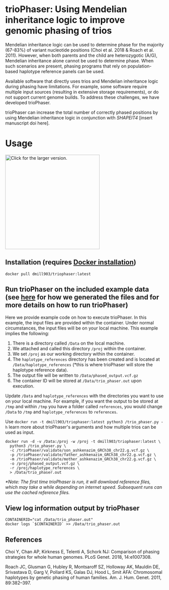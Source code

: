 # trioPhaser: Using Mendelian inheritance logic to improve genomic phasing of trios
Mendelian inheritance logic can be used to determine phase for the majority 
(67-83%) of variant nucleotide positions (Choi et al. 2018 & Roach et al. 2011). 
However, when both parents and the  child are heterozygotic (A/G), Mendelian 
inheritance alone cannot be used to determine phase. When such scenarios are 
present, phasing programs that rely on population-based haplotype reference 
panels can be used.

Available software that directly uses trios and Mendelian inheritance logic 
during phasing have limitations. For example, some software require multiple 
input sources (resulting in extensive storage requirements), or do not support 
current genome builds. To address these challenges, we have developed 
trioPhaser. 

trioPhaser can increase the total number of correctly phased positions by using
Mendelian inheritance logic in conjunction with *SHAPEIT4* [insert manuscript doi here].

# Usage
<a href="https://drive.google.com/uc?export=view&id=1LXPqaC5SG05zVG8R_sCyaieGJIHeAWAC">
    <img src="https://drive.google.com/uc?export=view&id=1LXPqaC5SG05zVG8R_sCyaieGJIHeAWAC"
    style="width: 300px; max-width: 100%; height: auto"
    title="Click for the larger version." />
</a>

## Installation (requires [Docker installation](https://docs.docker.com/desktop/))
```
docker pull dmill903/triophaser:latest
```
## Run trioPhaser on the included example data (see [here](https://github.com/dmiller903/trioPhaser/blob/main/validate/validate.pdf) for how we generated the files and for more details on how to run trioPhaser)
Here we provide example code on how to execute trioPhaser. In this example, 
the input files are provided within the container. Under normal circumstances, 
the input files will be on your local machine. This example implies the following:

1. There is a directory called `/Data` on the local machine.
2. We attached and called this directory `/proj` within the container.
3. We set `/proj` as our working directory within the container.
4. The `haplotype_references` directory has been created and is located at 
`/Data/haplotype_references` (*this is where trioPhaser will store the 
haplotype reference data).
5. The output file will be written to `/Data/phased_output.vcf.gz`
6. The container ID will be stored at `/Data/trio_phaser.out` upon execution. 

Update `/Data` and `haplotype_references` with the directories you want to use 
on your local machine. For example, if you want the output to be stored at 
`/tmp` and within `/tmp` you have a folder called `references`, you would 
change `/Data` to `/tmp` and `haplotype_references` to `references`.

Use `docker run -t dmill903/triophaser:latest python3 /trio_phaser.py -h`
learn more about trioPhaser's arguments and how multiple trios can be used
as input.

```ignore
docker run -d -v /Data:/proj -w /proj -t dmill903/triophaser:latest \
  python3 /trio_phaser.py \
  -c /trioPhaser/validate/son_ashkenazim_GRCh38_chr22.g.vcf.gz \
  -p /trioPhaser/validate/father_ashkenazim_GRCh38_chr22.g.vcf.gz \
  -m /trioPhaser/validate/mother_ashkenazim_GRCh38_chr22.g.vcf.gz \
  -o /proj/phased_output.vcf.gz \
  -r /proj/haplotype_references \
  > /Data/trio_phaser.out
```

*\*Note: The first time trioPhaser is run, it will download reference files, 
which may take a while depending on internet speed. Subsequent runs can use the
cached reference files.*

## View log information output by trioPhaser
```ignore
CONTAINERID="cat /Data/trio_phaser.out"
docker logs `$CONTAINERID` >> /Data/trio_phaser.out
```

## References
Choi Y, Chan AP, Kirkness E, Telenti A, Schork NJ: Comparison of phasing 
  strategies for whole human genomes. PLoS Genet. 2018, 14:e1007308.

Roach JC, Glusman G, Hubley R, Montsaroff SZ, Holloway AK, Mauldin DE, Srivastava D, 
  Garg V, Pollard KS, Galas DJ, Hood L, Smit AFA: Chromosomal haplotypes by 
  genetic phasing of human families. Am. J. Hum. Genet. 2011, 89:382–397.